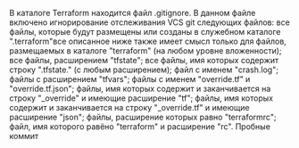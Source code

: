 В каталоге Terraform находится файл .gitignore. В данном файле включено игнорирование отслеживания VCS git следующих файлов:
все файлы, которые будут размещены или созданы в служебном каталоге ".terraform"все описанное ниже также имеет смысл только для файлов, размещаемых в каталоге "terraform" (на любом уровне вложенности);
все файлы, расширением "tfstate";
все файлы, имя которых содержит строку ".tfstate." (с любым расширением);
файл с именем "crash.log";
файлы с расширением "tfvars";
файлы с именем "override.tf" и "override.tf.json";
файлы, имя которых содержит и заканчивается на строку "_override" и имеющие расширение "tf";
файлы, имя которых содержит и заканчивается на строку "_override.tf" и имеющие расширение "json";
файлы, расширение которых равно "terraformrc";
файл, имя которого равёно "terraform" и расширение "rc". 
Пробные коммит
